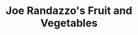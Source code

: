 ---
title: "Joe Randazzo's Fruit and Vegetables"
url: /westland/joe-randazzos-fruit-and-vegetables/
shop: greengrocer
---